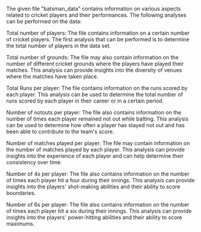 The given file "batsman_data" contains information on various aspects related to cricket players and their performances. The following analyses can be performed on the data:

Total number of players: The file contains information on a certain number of cricket players. The first analysis that can be performed is to determine the total number of players in the data set.

Total number of grounds: The file may also contain information on the number of different cricket grounds where the players have played their matches. This analysis can provide insights into the diversity of venues where the matches have taken place.

Total Runs per player: The file contains information on the runs scored by each player. This analysis can be used to determine the total number of runs scored by each player in their career or in a certain period.

Number of notouts per player: The file also contains information on the number of times each player remained not out while batting. This analysis can be used to determine how often a player has stayed not out and has been able to contribute to the team's score.

Number of matches played per player: The file may contain information on the number of matches played by each player. This analysis can provide insights into the experience of each player and can help determine their consistency over time.

Number of 4s per player: The file also contains information on the number of times each player hit a four during their innings. This analysis can provide insights into the players' shot-making abilities and their ability to score boundaries.

Number of 6s per player: The file also contains information on the number of times each player hit a six during their innings. This analysis can provide insights into the players' power-hitting abilities and their ability to score maximums.

